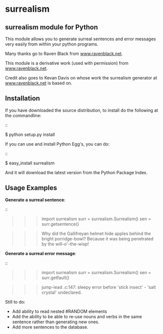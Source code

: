 surrealism
==========

surrealism module for Python
----------------------------


This module allows you to generate surreal sentences and error messages very easily from within your python programs.  


Many thanks go to Raven Black from www.ravenblack.net.  


This module is a derivative work (used with permission) from www.ravenblack.net.  


Credit also goes to Kevan Davis on whose work the surrealism generator at www.ravenblack.net is based on.


Installation
------------

If you have downloaded the source distribution, to install do the following at the commandline: 

::
   
   $ python setup.py install


If you can use and install Python Egg's, you can do:

::

   $ easy_install surrealism


And it will download the latest version from the Python Package Index.




Usage Examples
--------------

**Generate a surreal sentence**:

::

   >>> import surrealism
   >>> surr = surrealism.Surrealism()
   >>> sen = surr.getsentence()
   
   >>> Why did the Gallifreyan helmet hide apples behind the bright porridge-bowl?  Because it was being penetrated by the will-o'-the-wisp!
   

   
**Generate a surreal error message**:

::

   >>> import surrealism
   >>> surr = surrealism.Surrealism()
   >>> sen = surr.getfault()
   
   >>> jump-lead .c:147: sleepy error before 'stick insect' - 'salt crystal' undeclared.
   
   
Still to do:

- Add ability to read nested #RANDOM elements
- Add the ability to be able to re-use nouns and verbs in the same sentence rather than generating new ones.
- Add more sentences to the database.